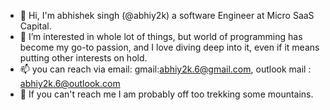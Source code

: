 - 👋 Hi, I'm abhishek singh (@abhiy2k) a software Engineer at Micro SaaS Capital.
- 👀 I’m interested in whole lot of things, but world of programming has become my go-to passion, and I love diving deep into it, even if it means putting other interests on hold.
- 📫 you can reach via email: gmail:abhiy2k.6@gmail.com, outlook mail : abhiy2k.6@outlook.com
- 🌱 If you can't reach me I am probably off too trekking some mountains.

<!---
abhiy2k/abhiy2k is a ✨ special ✨ repository because its `README.md` (this file) appears on your GitHub profile.
You can click the Preview link to take a look at your changes.
--->

